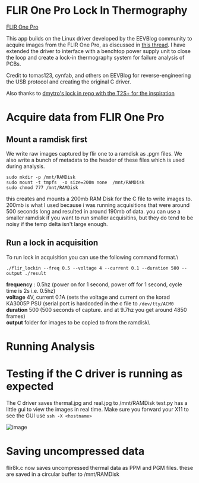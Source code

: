 # FLIR One Pro Lock In Thermography
[FLIR One Pro](https://www.flir.com/products/flir-one-pro/?vertical=condition+monitoring&segment=solutions)

This app builds on the Linux driver developed by the EEVBlog community to acquire images from the FLIR One Pro, as discussed in [this thread](https://www.eevblog.com/forum/thermal-imaging/question-about-flir-one-for-android/). I have extended the driver to interface with a benchtop power supply unit to close the loop and create a lock-in thermography system for failure analysis of PCBs.

Credit to tomas123, cynfab, and others on EEVBlog for reverse-engineering the USB protocol and creating the original C driver.

Also thanks to [dmytro's lock in repo with the T2S+ for the inspiration](https://dmytroengineering.com/content/projects/t2s-plus-thermal-camera-hacking)


# Acquire data from FLIR One Pro

## Mount a ramdisk first
We write raw images captured by flir one to a ramdisk as .pgm files. We also write a bunch of metadata to the header of these files which is used during analysis.

```
sudo mkdir -p /mnt/RAMDisk
sudo mount -t tmpfs  -o size=200m none  /mnt/RAMDisk
sudo chmod 777 /mnt/RAMDisk
```
this creates and mounts a 200mb RAM Disk for the C file to write images to. 200mb is what I used because i was running acquisitions that were around 500 seconds long and resulted in around 190mb of data. you can use a smaller ramdisk if you want to run smaller acquisitins, but they do tend to be noisy if the temp delta isn't large enough.


## Run a lock in acquisition

To run lock in acquisition you can use the following command format.\
```
./flir_lockin --freq 0.5 --voltage 4 --current 0.1 --duration 500 --output ./result
```

**frequency** : 0.5hz (power on for 1 second, power off for 1 second, cycle time is 2s i.e. 0.5hz)\
**voltage** 4V, current 0.1A (sets the voltage and current on the korad KA3005P PSU (serial port is hardcoded in the c file to `/dev/tty/ACM0`\
**duration** 500 (500 seconds of capture. and at 9.7hz you get around 4850 frames)\
**output** folder for images to be copied to from the ramdisk\


# Running Analysis


# Testing if the C driver is running as expected
The C driver saves thermal.jpg and real.jpg to /mnt/RAMDisk
test.py has a little gui to view the images in real time. Make sure you forward your X11 to see the GUI
use `ssh -X <hostname>`

![image](https://github.com/user-attachments/assets/7c82abc6-4dbe-4290-86f6-842a539987e5)

# Saving uncompressed data
flir8k.c now saves uncompressed thermal data as PPM and PGM files. these are saved in a circular buffer to /mnt/RAMDisk
